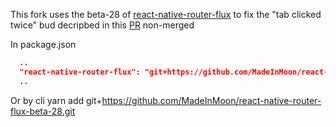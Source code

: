 This fork uses the beta-28 of [react-native-router-flux](https://github.com/aksonov/react-native-router-flux/pull/2927) to fix the "tab clicked twice" bud decripbed in this [PR](https://github.com/aksonov/react-native-router-flux/pull/2927) non-merged


In package.json
```json
  ..
  "react-native-router-flux": "git+https://github.com/MadeInMoon/react-native-router-flux-beta-28.git",
  ..
```

Or by cli
yarn add git+https://github.com/MadeInMoon/react-native-router-flux-beta-28.git

